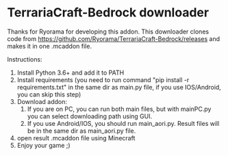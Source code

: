 # TerrariaCraft-Bedrock downloader

Thanks for Ryorama for developing this addon.
This downloader clones code from https://github.com/Ryorama/TerrariaCraft-Bedrock/releases and makes it in one .mcaddon file.


Instructions:
1) Install Python 3.6+ and add it to PATH
2) Install requirements (you need to run command "pip install -r requirements.txt" in the same dir as main.py file, if you use IOS/Android, you can skip this step)
3) Download addon:
   1) If you are on PC, you can run both main files, but with mainPC.py you can select downloading path using GUI.
   2) If you use Android/IOS, you should run main_aori.py. Result files will be in the same dir as main_aori.py file.
4) open result .mcaddon file using Minecraft
5) Enjoy your game ;)
